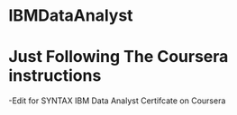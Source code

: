 # IBMDataAnalyst

# Just Following The Coursera instructions
-Edit for SYNTAX
IBM Data Analyst Certifcate
on Coursera
